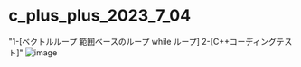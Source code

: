 # c_plus_plus_2023_7_04
"1-[ベクトルループ
範囲ベースのループ
while ループ] 2-[C++コーディングテスト]"
![image](https://github.com/0Neokun0/c_plus_plus_2023_7_04/assets/90218986/fac9444a-a4d4-4456-b9ad-7bd21765d102)
